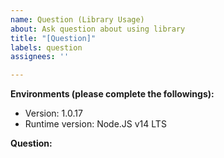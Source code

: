 ```yaml
---
name: Question (Library Usage)
about: Ask question about using library
title: "[Question]"
labels: question
assignees: ''

---
```


<!--
Before start writing issue, I won't help you if you're one of following cases:

1. Why this code isn't working? (should go to stackover flow)
2. How to do (some specific and detailed stuff) and give me code if available (DON'T DO THIS)

Followings are good examples of this template:

1. Will this library support (something)?
2. Can (some api function) have numeric argument at this time?
-->

**Environments (please complete the followings):**
- Version: 1.0.17
- Runtime version: Node.JS v14 LTS

**Question:**
